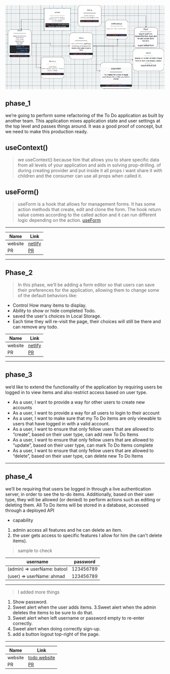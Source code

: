 ![uml](/image/uml.PNG)

## phase_1

 we’re going to perform some refactoring of the To Do application as built by another team. This application mixes application state and user settings at the top level and passes things around. It was a good proof of concept, but we need to make this production ready.

## useContext()

> we useContext() because him
that allows you to share specific data from all levels of your application and aids in solving prop-drilling.
of during creating provider and put inside it all props i want share it with children and the consumer can use all props when called it.

## useForm()

>useForm is a hook that allows for management forms. It has some action methods that create, edit and clone the form. The hook return value comes according to the called action and it can run different logic depending on the action.
[useForm](https://react-hook-form.com/api/useform/)
----
|Name|Link|
|----|----|
|website|[netlify](https://mujahed-abuarqob-asac.netlify.app/)|
|PR|[PR](https://github.com/Mujahedyousef/todo-app/pull/4)|
-----

## Phase_2

> In this phase, we’ll be adding a form editor so that users can save their preferences for the application, allowing them to change some of the default behaviors like:

* Control How many items to display.  
* Ability to show or hide completed Todo.
* saved the user's choices in Local Storage.
* Each time they will re-visit the page, their choices will still be there and can remove any todo.

|Name|Link|
|----|----|
|website|[netlify](https://mujahed-abuarqob-asac.netlify.app/)|
|PR|[PR](https://github.com/Mujahedyousef/todo-app/pull/5)|
----

## phase_3

 we’d like to extend the functionality of the application by requiring users be logged in to view items and also restrict access based on user type.

* As a user, I want to provide a way for other users to create new accounts
* As a user, I want to provide a way for all users to login to their account
* As a user, I want to make sure that my To Do items are only viewable to users that have logged in with a valid account.
* As a user, I want to ensure that only fellow users that are allowed to “create”, based on their user type, can add new To Do Items
* As a user, I want to ensure that only fellow users that are allowed to “update”, based on their user type, can mark To Do Items complete
* As a user, I want to ensure that only fellow users that are allowed to “delete”, based on their user type, can delete new To Do Items

----

## phase_4

we’ll be requiring that users be logged in through a live authentication server, in order to see the to-do items. Additionally, based on their user type, they will be allowed (or denied) to perform actions such as editing or deleting them. All To Do items will be stored in a database, accessed through a deployed API

* capability

1. admin access all features and he can delete an item.
2. the user gets access to specific features I allow for him (he can't delete items).

> sample to check

|username|  password|
|-----|-----|
|(admin) => userName: batool |123456789|
|(user) => userName: ahmad |123456789|
----

> I added more things

1. Show password.
2. Sweet alert when the user adds items.
3.Sweet alert when the admin deletes the items to be sure to do that.
4. Sweet alert when left username or password empty to re-enter correctly.
5. Sweet alert when doing correctly sign-up.
6. add a button logout top-right of the page.

----
|Name|Link|
|----|----|
|website|[todo website](https://deploy-preview-7--mujahed-abuarqob-asac.netlify.app/)|
|PR|[PR](https://github.com/Mujahedyousef/todo-app/pull/7)|
